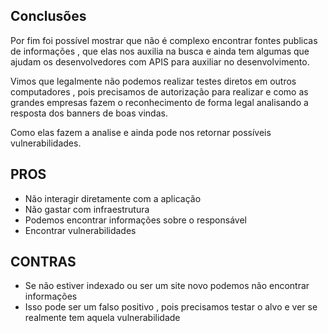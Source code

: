 ## Conclusões
Por fim foi possível mostrar que não é complexo encontrar fontes publicas de informações , que elas nos auxilia na busca e ainda tem algumas que ajudam os desenvolvedores com
APIS para auxiliar no desenvolvimento.

Vimos que legalmente não podemos realizar testes diretos em outros computadores , pois precisamos de autorização para realizar e como as grandes empresas fazem o reconhecimento de forma legal analisando a resposta dos banners de boas vindas.

Como elas fazem a analise e ainda pode nos retornar possíveis vulnerabilidades.

## PROS

- Não interagir diretamente com a aplicação
- Não gastar com infraestrutura
- Podemos encontrar informações sobre o responsável
- Encontrar vulnerabilidades

## CONTRAS
- Se não estiver indexado ou ser um site novo podemos não encontrar informações
- Isso pode ser um falso positivo , pois precisamos testar o alvo e ver se realmente tem aquela vulnerabilidade
